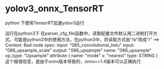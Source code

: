 # yolov3_onnx_TensorRT
python 下使用TensorRT加速yolov3运行

运行在python3下
在parser_cfg_file函数中，读取配置文件默认用二进制打开方式，可能是python2中的使用方法，在python3中，将读取方式由“rb”改成“r”
==> Context: Bad node spec: input: "085_convolutional_lrelu" input: "086_upsample_scale" output: "086_upsample" name: "086_upsample" op_type: "Upsample" attribute { name: "mode" s: "nearest" type: STRING }
这个报错信息，是由于onnx版本导致的，onnx==1.4版本可以正确执行
